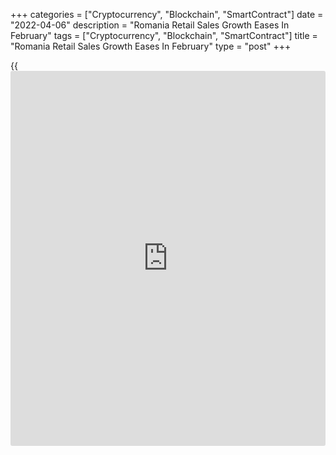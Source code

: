 +++
categories = ["Cryptocurrency", "Blockchain", "SmartContract"]
date = "2022-04-06"
description = "Romania Retail Sales Growth Eases In February"
tags = ["Cryptocurrency", "Blockchain", "SmartContract"]
title = "Romania Retail Sales Growth Eases In February"
type = "post"
+++

{{<iframe id="large-banner" src="https://www.bounty.group/#slide=18.0" width="100%" height="600" scrolling="no" style="border: 0px solid rgb(216, 221, 230); border-radius: 3px;">}}

Romania retail sales grew at a softer pace in February, figures from the
National Institute of Statistics showed on Wednesday.

Retail sales rose by a working-day adjusted 8.5 percent year-on-year in
February, after a 9.7 percent increase in January.

Sales of automotive fuels in specialized stores gained 15.7 percent
yearly in February. Sales of non-food products increased 6.4 percent and
those of food, beverages and tobacco grew 3.8 percent.

On a month-on-month basis, retail sales increased 0.3 percent in
February, after a 0.6 percent fall in the preceding month.

On an unadjusted basis, retail sales grew 5.5 percent annually in
February and rose 0.1 percent from the prior month.

For comments and feedback [contact](https://www.playgroundfx.com/contact/): editorial@rtt[news](https://www.letsplayfx.com/blog/forex-news-website/).com

[Economic News][1]

 **What parts of the world are seeing the best (and worst) economic
performances lately? Click[here][2] to check out our [Econ Scorecard][2]
and find out! See up-to-the-moment [ranking](https://www.playgroundfx.com/blog/crypto-exchange-ranking/)s for the best and worst
performers in [GDP][3], [unemployment rate][4], [inflation][5] and much
more.**

   1. www.rtt[news](https://www.letsplayfx.com/blog/forex-news-website/).com/Content/EconomicNews.aspx
   2. www.rtt[news](https://www.letsplayfx.com/blog/forex-news-website/).com/economic-scorecard/world-rank/unemployment-rate/highest-performance.aspx
   3. www.rtt[news](https://www.letsplayfx.com/blog/forex-news-website/).com/economic-scorecard/world-rank/GDP/highest-performance.aspx
   4. www.rtt[news](https://www.letsplayfx.com/blog/forex-news-website/).com/economic-scorecard/world-rank/unemployment-rate/lowest-performance.aspx
   5. www.rtt[news](https://www.letsplayfx.com/blog/forex-news-website/).com/economic-scorecard/world-rank/CPI/highest-performance.aspx